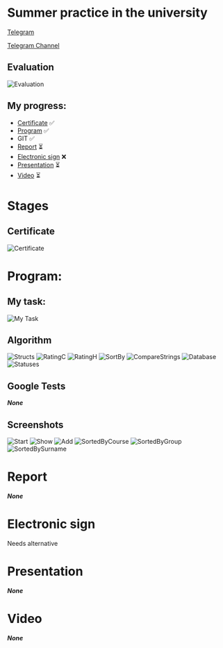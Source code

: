 # Summer practice in the university

[Telegram](https://t.me/fectosha)

[Telegram Channel](https://t.me/varlife)

## Evaluation
![Evaluation](./readme_images/evaluation.jpg)

## My progress:
* [Certificate](#certificate) ✅
* [Program](#program) ✅
* GIT ✅
* [Report](#program) ⏳
* [Electronic sign](#electronic-sign) ❌
* [Presentation](#presentation) ⏳
* [Video](#video) ⏳

# Stages
## Certificate
![Certificate](./readme_images/certificate.jpg)


# Program:
## My task:
![My Task](./readme_images/task.jpg)

## Algorithm
![Structs](./algorithms/Structs.jpg)
![RatingC](./algorithms/ratingc.jpg)
![RatingH](./algorithms/ratingh.jpg)
![SortBy](./algorithms/Sorts_by.jpg)
![CompareStrings](./algorithms/Compare_strings.jpg)
![Database](./algorithms/database.jpg)
![Statuses](./algorithms/statuses.jpg)

## Google Tests
***None***

## Screenshots
![Start](./screenshots/start.png)
![Show](./screenshots/show.png)
![Add](./screenshots/add.png)
![SortedByCourse](./screenshots/sorted_by_course.png)
![SortedByGroup](./screenshots/sorted_by_group.png)
![SortedBySurname](./screenshots/sorted_by_surname.png)

# Report
***None***

# Electronic sign
Needs alternative

# Presentation
***None***

# Video
***None***

